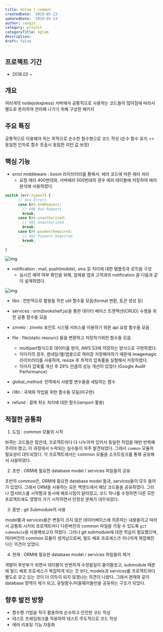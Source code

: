 ```yaml
---
title: bGlam | common
createdDate: '2019-05-13'
updatedDate: '2019-05-13'
author: sangza
category: project
categoryTitle: bglam
description:
draft: false
---
```


## 프로젝트 기간

- 2018.02 ~

## 개요

여러개의 nodejs(express) 서버에서 공통적으로 사용하는 코드들이 많아짐에 따라서
별도로 분리하여 관리해 나가기 위해 구성한 패키지

## 주요 특징

공통적으로 이용해야 하는 목적으로 순수한 함수형으로 코드 작성
(순수 함수 유지 => 동일한 인자로 함수 호출시 동일한 리턴 값 보장)

## 핵심 기능

- error middleware : boom 라이브러리를 통해서, 에러 코드에 따른 에러 처리
  - 요청 에러 400번대와, 서버에러 500번대의 경우 에러 테이블에 저장하여 에러 분석에 사용하였다.

```javascript
switch (err.typeof) {
      // 4xx Errors
      case Err.badRequest:
        // 400 Bad Request
        break;
      case Err.unauthorized:
        // 401 Unauthorized
        break;
      case Err.paymentRequired:
        // 402 Payment Required
        break;
      ...
}
```

![img](https://i.postimg.cc/G2XkM1W0/image.png)

- notification : mail, push(mobile), sms 등 처리에 대한 템플릿과 로직을 구성
  - 실시간 예약 여부 확인을 위해, 업체용 앱과 고객과의 notification 을 다음과 같이 설계하였다.

![img](https://i.postimg.cc/L6xdFyPm/image.png)

- libs : 전반적으로 활용될 작은 util 함수들 모음(format 변환, 토큰 생성 등)
- services : orm(bookshelf.js)을 통한 데이터 베이스 트랜젝션(CRUD) 수행을 위한 공통 함수들 모음
- zinrelo : zinrelo 포인트 시스템 서비스를 이용하기 위한 api 요청 함수들 모음
- file : file(static resourc) 들을 변환하고 저장하기위한 함수들 모음

  - multipart형식으로 데이터를 받아, AWS S3에 저장하는 방식으로 구현하였다.
  - 이미지의 경우, 썸네일/웹/앱용으로 여러장 저장해야하기 때문에 imagemagic 라이브러리를 사용하여,
    resize 후 최적의 압축률을 실험해서 저장하였다.
  - 이미지 압축률 개선 후 29% 만큼의 성능 개선이 있었다 (Google Audit Performance)

- global_method: 전역에서 사용할 변수들을 세팅하는 함수
- i18n : 국제화 작업을 위한 함수들 모음(미구현)
- refund : 결제 취소 처리에 대한 함수(iamport 활용)

## 적절한 공통화

1. 도입 : common 모듈의 시작

바뀌는 코드들은 많은데, 프로젝트마다 다 나누어져 있어서 동일한 작업을 매번 반복해주어야 했고,
이 과정에서 누락되는 실수들이 자주 발견되었다. 그래서 `common` 모듈의 필요성이 대두되었다.
각 프로젝트에서는 common 모듈을 소프트링크를 통해 공유해서 사용하였다.

2. 초반 : ORM에 필요한 database model / services 파일들의 공유

초반의 common은, ORM에 필요한 database model 들과, services들이 모두 들어가 있었다.
그래서 ORM을 사용하는 모든 백엔드에서 해당 코드들을 공유하였다.
그러나 앱서비스를 시작함과 동시에 배포시점이 달라졌고, 코드 하나를 수정하면
다른 모든 프로젝트에도 영향이 가기 시작하면서 안정성 문제가 대두되었다.

3. 중반 : git Submodule의 사용

model들과 services들은 변동이 크지 않은 데이터베이스에 의존하는 내용들이고
따라서 공통화 시키되 프로젝트마다 다른버전의 common 파일을 가질 수 있도록
`git submodule`을 사용해보고자 하였다. 그러나 git submodule에 대한 학습이 필요했으며,
여러버전의 common 모듈이 생겨남으로써, 빌드 배포 프로세스가 지나치게 복잡해진다는 의견이 있었다.

4. 현재 : ORM에 필요한 database model / services 파일들의 제거

개발이 후반부가 되면서 테이블이 빈번하게 수정될일이 줄어들었고,
submodule 때문에 빌드 배포 프로세스가 복잡하게 되는 것 보다,
models과 services를 프로젝트마다 별도로 갖고 있는 것이 더 이득이 되지 않겠냐는 의견이 나왔다.
그래서 현재와 같이 database 영역이 제거 되고, 유틸함수/미들웨어들만을 공유하는 구조가 되었다.

## 향후 발전 방향

- 함수형 기법을 적극 활용하여 순수하고 안전한 코드 작성
- 테스트 프레임워크를 적용하여 테스트 주도적으로 코드 작성
- 에러 리포팅 기능 자동화
